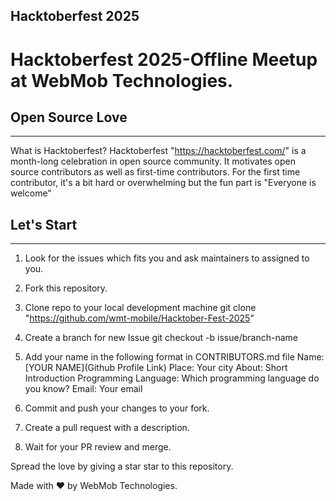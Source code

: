 Hacktoberfest 2025
-------------------------

# Hacktoberfest 2025-Offline Meetup at WebMob Technologies.

## Open Source Love
-----------------

What is Hacktoberfest?
Hacktoberfest "https://hacktoberfest.com/" is a month-long celebration in open source community. It motivates open source contributors as well as first-time contributors. For the first time contributor, it's a bit hard or overwhelming but the fun part is "Everyone is welcome"

## Let's Start
------------

1. Look for the issues which fits you and ask maintainers to assigned to you.
2. Fork this repository.
3. Clone repo to your local development machine
        git clone "https://github.com/wmt-mobile/Hacktober-Fest-2025"
4. Create a branch for new Issue
        git checkout -b issue/branch-name
5. Add your name in the following format in CONTRIBUTORS.md file
        Name: [YOUR NAME](Github Profile Link)
        Place: Your city
        About: Short Introduction
        Programming Language: Which programming language do you know?
        Email: Your email

6. Commit and push your changes to your fork.
7. Create a pull request with a description.
8. Wait for your PR review and merge.

Spread the love by giving a star star to this repository.

Made with ❤️ by WebMob Technologies.